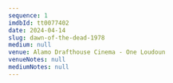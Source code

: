 ```yaml
---
sequence: 1
imdbId: tt0077402
date: 2024-04-14
slug: dawn-of-the-dead-1978
medium: null
venue: Alamo Drafthouse Cinema - One Loudoun
venueNotes: null
mediumNotes: null
---
```


